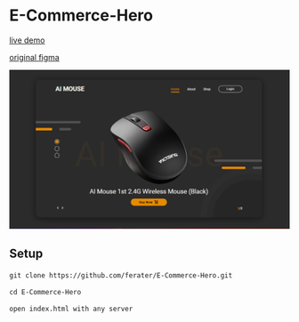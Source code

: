 # E-Commerce-Hero


[live demo](https://ferater.github.io/E-Commerce-Hero/)


[original figma](https://www.figma.com/community/file/872142663081104481/e-Commerce-Home-Page)


![alt text](https://github.com/ferater/E-Commerce-Hero/blob/main/assets/img/ScreenShot.png)

## Setup
```
git clone https://github.com/ferater/E-Commerce-Hero.git
```
```
cd E-Commerce-Hero
```
```
open index.html with any server
```








